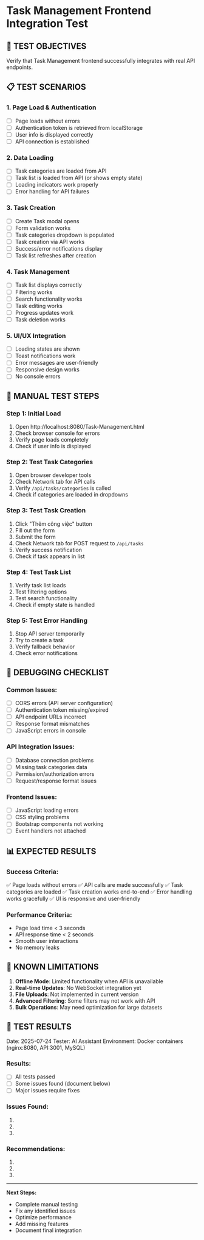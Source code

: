 # Task Management Frontend Integration Test

## 🎯 **TEST OBJECTIVES**
Verify that Task Management frontend successfully integrates with real API endpoints.

## 📋 **TEST SCENARIOS**

### 1. **Page Load & Authentication**
- [ ] Page loads without errors
- [ ] Authentication token is retrieved from localStorage
- [ ] User info is displayed correctly
- [ ] API connection is established

### 2. **Data Loading**
- [ ] Task categories are loaded from API
- [ ] Task list is loaded from API (or shows empty state)
- [ ] Loading indicators work properly
- [ ] Error handling for API failures

### 3. **Task Creation**
- [ ] Create Task modal opens
- [ ] Form validation works
- [ ] Task categories dropdown is populated
- [ ] Task creation via API works
- [ ] Success/error notifications display
- [ ] Task list refreshes after creation

### 4. **Task Management**
- [ ] Task list displays correctly
- [ ] Filtering works
- [ ] Search functionality works
- [ ] Task editing works
- [ ] Progress updates work
- [ ] Task deletion works

### 5. **UI/UX Integration**
- [ ] Loading states are shown
- [ ] Toast notifications work
- [ ] Error messages are user-friendly
- [ ] Responsive design works
- [ ] No console errors

## 🧪 **MANUAL TEST STEPS**

### Step 1: Initial Load
1. Open http://localhost:8080/Task-Management.html
2. Check browser console for errors
3. Verify page loads completely
4. Check if user info is displayed

### Step 2: Test Task Categories
1. Open browser developer tools
2. Check Network tab for API calls
3. Verify `/api/tasks/categories` is called
4. Check if categories are loaded in dropdowns

### Step 3: Test Task Creation
1. Click "Thêm công việc" button
2. Fill out the form
3. Submit the form
4. Check Network tab for POST request to `/api/tasks`
5. Verify success notification
6. Check if task appears in list

### Step 4: Test Task List
1. Verify task list loads
2. Test filtering options
3. Test search functionality
4. Check if empty state is handled

### Step 5: Test Error Handling
1. Stop API server temporarily
2. Try to create a task
3. Verify fallback behavior
4. Check error notifications

## 🔧 **DEBUGGING CHECKLIST**

### Common Issues:
- [ ] CORS errors (API server configuration)
- [ ] Authentication token missing/expired
- [ ] API endpoint URLs incorrect
- [ ] Response format mismatches
- [ ] JavaScript errors in console

### API Integration Issues:
- [ ] Database connection problems
- [ ] Missing task categories data
- [ ] Permission/authorization errors
- [ ] Request/response format issues

### Frontend Issues:
- [ ] JavaScript loading errors
- [ ] CSS styling problems
- [ ] Bootstrap components not working
- [ ] Event handlers not attached

## 📊 **EXPECTED RESULTS**

### Success Criteria:
✅ Page loads without errors
✅ API calls are made successfully
✅ Task categories are loaded
✅ Task creation works end-to-end
✅ Error handling works gracefully
✅ UI is responsive and user-friendly

### Performance Criteria:
- Page load time < 3 seconds
- API response time < 2 seconds
- Smooth user interactions
- No memory leaks

## 🚨 **KNOWN LIMITATIONS**

1. **Offline Mode**: Limited functionality when API is unavailable
2. **Real-time Updates**: No WebSocket integration yet
3. **File Uploads**: Not implemented in current version
4. **Advanced Filtering**: Some filters may not work with API
5. **Bulk Operations**: May need optimization for large datasets

## 📝 **TEST RESULTS**

Date: 2025-07-24
Tester: AI Assistant
Environment: Docker containers (nginx:8080, API:3001, MySQL)

### Results:
- [ ] All tests passed
- [ ] Some issues found (document below)
- [ ] Major issues require fixes

### Issues Found:
1. 
2. 
3. 

### Recommendations:
1. 
2. 
3. 

---

**Next Steps:**
- Complete manual testing
- Fix any identified issues
- Optimize performance
- Add missing features
- Document final integration
